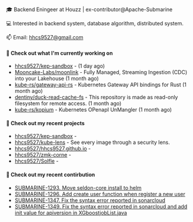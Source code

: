 🎓 Backend Eningeer at Houzz | ex-contributor@Apache-Submarine

💻 Interested in backend system, database algorithm, distributed system.

📫 Email: [hhcs9527@gmail.com](mailto:hhcs9527@gmail.com)

#### 👷 Check out what I'm currently working on

- [hhcs9527/kep-sandbox](https://github.com/hhcs9527/kep-sandbox) -  (1 day ago)
- [Mooncake-Labs/moonlink](https://github.com/Mooncake-Labs/moonlink) - Fully Managed, Streaming Ingestion (CDC) into your Lakehouse (1 month ago)
- [kube-rs/gateway-api-rs](https://github.com/kube-rs/gateway-api-rs) - Kubernetes Gateway API bindings for Rust (1 month ago)
- [dentiny/duck-read-cache-fs](https://github.com/dentiny/duck-read-cache-fs) - This repository is made as read-only filesystem for remote access. (1 month ago)
- [kube-rs/kopium](https://github.com/kube-rs/kopium) - Kubernetes OPenapI UnMangler (1 month ago)

#### 🌱 Check out my recent projects

- [hhcs9527/kep-sandbox](https://github.com/hhcs9527/kep-sandbox) - 
- [hhcs9527/kube-lens](https://github.com/hhcs9527/kube-lens) - See every image through a security lens.
- [hhcs9527/hhcs9527.github.io](https://github.com/hhcs9527/hhcs9527.github.io) - 
- [hhcs9527/zmk-corne](https://github.com/hhcs9527/zmk-corne) - 
- [hhcs9527/Solfle](https://github.com/hhcs9527/Solfle) - 

#### 🔨 Check out my recent contirbution

- [SUBMARINE-1293. Move seldon-core install to helm](https://github.com/apache/submarine/pull/999)
- [SUBMARINE-1296. Add create user function when register a new user](https://github.com/apache/submarine/pull/1012)
- [SUBMARINE-1347. Fix the syntax error reported in sonarcloud](https://github.com/apache/submarine/pull/1018)
- [SUBMARINE-1349. Fix the syntax error reported in sonarcloud and add init value for apiversion in XGboostjobList.java](https://github.com/apache/submarine/pull/1020)

